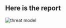 Here is the report
------------------
![threat model](https://user-images.githubusercontent.com/30883926/32418624-24d1885c-c233-11e7-9a2f-fc308bb050e2.jpg)
